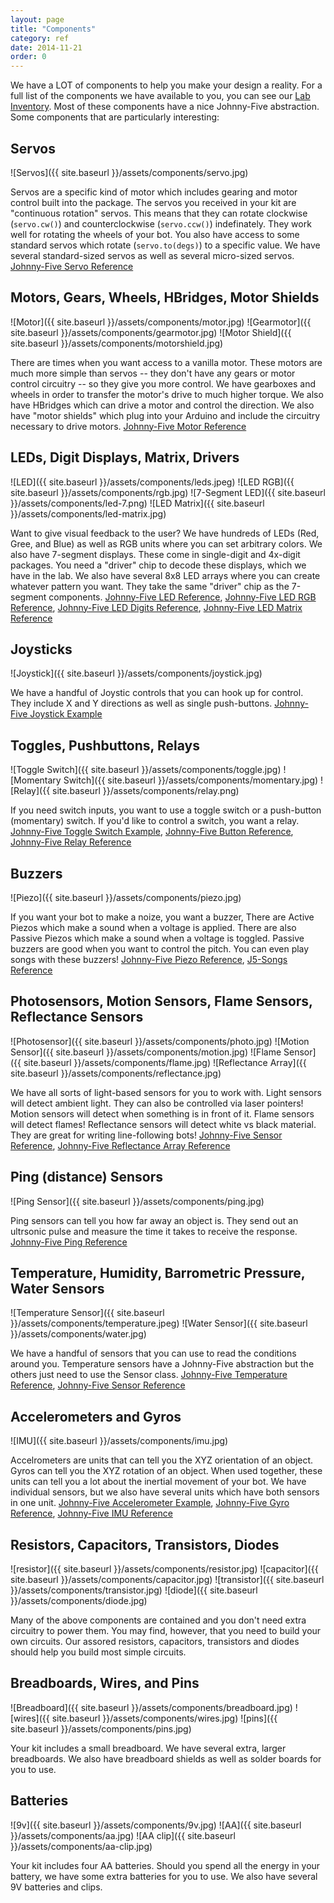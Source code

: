 ```yaml
---
layout: page
title: "Components"
category: ref
date: 2014-11-21
order: 0
---
```


We have a LOT of components to help you make your design a reality.  For a full list of the components we have available to you, you can see our [Lab Inventory](https://github.com/CareEvolution/nodebots-unleashed-codemash-docs/blob/master/inventory.md).  Most of these components have a nice Johnny-Five abstraction.  Some components that are particularly interesting:

## Servos
![Servos]({{ site.baseurl }}/assets/components/servo.jpg)

Servos are a specific kind of motor which includes gearing and motor control built into the package. The servos you received in your kit are "continuous rotation" servos.  This means that they can rotate clockwise (`servo.cw()`) and counterclockwise (`servo.ccw()`) indefinately.  They work well for rotating the wheels of your bot.  You also have access to some standard servos which rotate (`servo.to(degs)`) to a specific value.  We have several standard-sized servos as well as several micro-sized servos.  [Johnny-Five Servo Reference](https://github.com/rwaldron/johnny-five/wiki/Servo)

## Motors, Gears, Wheels, HBridges, Motor Shields
![Motor]({{ site.baseurl }}/assets/components/motor.jpg)
![Gearmotor]({{ site.baseurl }}/assets/components/gearmotor.jpg)
![Motor Shield]({{ site.baseurl }}/assets/components/motorshield.jpg)

There are times when you want access to a vanilla motor.  These motors are much more simple than servos -- they don't have any gears or motor control circuitry -- so they give you more control.  We have gearboxes and wheels in order to transfer the motor's drive to much higher torque.  We also have HBridges which can drive a motor and control the direction.  We also have "motor shields" which plug into your Arduino and include the circuitry necessary to drive motors. [Johnny-Five Motor Reference](https://github.com/rwaldron/johnny-five/wiki/Motor)

## LEDs, Digit Displays, Matrix, Drivers
![LED]({{ site.baseurl }}/assets/components/leds.jpeg)
![LED RGB]({{ site.baseurl }}/assets/components/rgb.jpg)
![7-Segment LED]({{ site.baseurl }}/assets/components/led-7.png)
![LED Matrix]({{ site.baseurl }}/assets/components/led-matrix.jpg)

Want to give visual feedback to the user?  We have hundreds of LEDs (Red, Gree, and Blue) as well as RGB units where you can set arbitrary colors.  We also have 7-segment displays.  These come in single-digit and 4x-digit packages.  You need a "driver" chip to decode these displays, which we have in the lab.  We also have several 8x8 LED arrays where you can create whatever pattern you want.  They take the same "driver" chip as the 7-segment components. [Johnny-Five LED Reference](https://github.com/rwaldron/johnny-five/wiki/Led), [Johnny-Five LED RGB Reference](https://github.com/rwaldron/johnny-five/wiki/Led-RGB), [Johnny-Five LED Digits Reference](https://github.com/rwaldron/johnny-five/wiki/Led.Digits), [Johnny-Five LED Matrix Reference](https://github.com/rwaldron/johnny-five/wiki/Led.Matrix)

## Joysticks
![Joystick]({{ site.baseurl }}/assets/components/joystick.jpg)

We have a handful of Joystic controls that you can hook up for control.  They include X and Y directions as well as single push-buttons.  [Johnny-Five Joystick Example](https://github.com/rwaldron/johnny-five/blob/master/eg/joystick.js)

## Toggles, Pushbuttons, Relays
![Toggle Switch]({{ site.baseurl }}/assets/components/toggle.jpg)
![Momentary Switch]({{ site.baseurl }}/assets/components/momentary.jpg)
![Relay]({{ site.baseurl }}/assets/components/relay.png)

If you need switch inputs, you want to use a toggle switch or a push-button (momentary) switch.  If you'd like to control a switch, you want a relay.  [Johnny-Five Toggle Switch Example](https://github.com/rwaldron/johnny-five/blob/master/eg/toggle-switch.js), [Johnny-Five Button Reference](https://github.com/rwaldron/johnny-five/wiki/Button), [Johnny-Five Relay Reference](https://github.com/rwaldron/johnny-five/wiki/Relay)

## Buzzers
![Piezo]({{ site.baseurl }}/assets/components/piezo.jpg)

If you want your bot to make a noize, you want a buzzer,  There are Active Piezos which make a sound when a voltage is applied.  There are also Passive Piezos which make a sound when a voltage is toggled.  Passive buzzers are good when you want to control the pitch.  You can even play songs with these buzzers! [Johnny-Five Piezo Reference](https://github.com/rwaldron/johnny-five/wiki/Piezo), [J5-Songs Reference](https://www.npmjs.com/package/j5-songs)

## Photosensors, Motion Sensors, Flame Sensors, Reflectance Sensors
![Photosensor]({{ site.baseurl }}/assets/components/photo.jpg)
![Motion Sensor]({{ site.baseurl }}/assets/components/motion.jpg)
![Flame Sensor]({{ site.baseurl }}/assets/components/flame.jpg)
![Reflectance Array]({{ site.baseurl }}/assets/components/reflectance.jpg)

We have all sorts of light-based sensors for you to work with.  Light sensors will detect ambient light.  They can also be controlled via laser pointers!  Motion sensors will detect when something is in front of it.  Flame sensors will detect flames!  Reflectance sensors will detect white vs black material.  They are great for writing line-following bots! [Johnny-Five Sensor Reference](https://github.com/rwaldron/johnny-five/wiki/Sensor), [Johnny-Five Reflectance Array Reference](https://github.com/rwaldron/johnny-five/wiki/IR.Reflect.Array)

## Ping (distance) Sensors
![Ping Sensor]({{ site.baseurl }}/assets/components/ping.jpg)

Ping sensors can tell you how far away an object is.  They send out an ultrsonic pulse and measure the time it takes to receive the response.  [Johnny-Five Ping Reference](https://github.com/rwaldron/johnny-five/wiki/Ping)

## Temperature, Humidity, Barrometric Pressure, Water Sensors
![Temperature Sensor]({{ site.baseurl }}/assets/components/temperature.jpeg)
![Water Sensor]({{ site.baseurl }}/assets/components/water.jpg)

We have a handful of sensors that you can use to read the conditions around you.  Temperature sensors have a Johnny-Five abstraction but the others just need to use the Sensor class. [Johnny-Five Temperature Reference](https://github.com/rwaldron/johnny-five/wiki/Sensor), [Johnny-Five Sensor Reference](https://github.com/rwaldron/johnny-five/wiki/Sensor)

## Accelerometers and Gyros
![IMU]({{ site.baseurl }}/assets/components/imu.jpg)

Accelrometers are units that can tell you the XYZ orientation of an object.  Gyros can tell you the XYZ rotation of an object.  When used together, these units can tell you a lot about the inertial movement of your bot.  We have individual sensors, but we also have several units which have both sensors in one unit. [Johnny-Five Accelerometer Example](https://github.com/rwaldron/johnny-five/blob/master/docs/accelerometer.md), [Johnny-Five Gyro Reference](https://github.com/rwaldron/johnny-five/wiki/Gyro), [Johnny-Five IMU Reference](https://github.com/rwaldron/johnny-five/wiki/Gyro)

## Resistors, Capacitors, Transistors, Diodes
![resistor]({{ site.baseurl }}/assets/components/resistor.jpg)
![capacitor]({{ site.baseurl }}/assets/components/capacitor.jpg)
![transistor]({{ site.baseurl }}/assets/components/transistor.jpg)
![diode]({{ site.baseurl }}/assets/components/diode.jpg)

Many of the above components are contained and you don't need extra circuitry to power them.  You may find, however, that you need to build your own circuits.  Our assored resistors, capacitors, transistors and diodes should help you build most simple circuits.

## Breadboards, Wires, and Pins
![Breadboard]({{ site.baseurl }}/assets/components/breadboard.jpg)
![wires]({{ site.baseurl }}/assets/components/wires.jpg)
![pins]({{ site.baseurl }}/assets/components/pins.jpg)

Your kit includes a small breadboard.  We have several extra, larger breadboards.  We also have breadboard shields as well as solder boards for you to use.

## Batteries
![9v]({{ site.baseurl }}/assets/components/9v.jpg)
![AA]({{ site.baseurl }}/assets/components/aa.jpg)
![AA clip]({{ site.baseurl }}/assets/components/aa-clip.jpg)

Your kit includes four AA batteries.  Should you spend all the energy in your battery, we have some extra batteries for you to use.  We also have several 9V batteries and clips.


